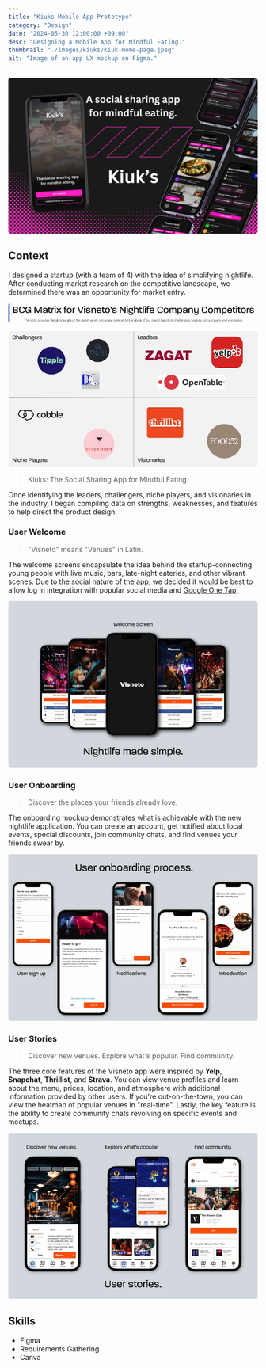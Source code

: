```yaml
---
title: "Kiuks Mobile App Prototype"
category: "Design"
date: "2024-05-30 12:00:00 +09:00"
desc: "Designing a Mobile App for Mindful Eating."
thumbnail: "./images/kiuks/Kiuk-Home-page.jpeg"
alt: "Image of an app UX mockup on Figma."
---
```


<img src="./images/kiuks/Kiuk-Home-page.jpeg"
     alt=""
     style="border-radius: 5px;" />

## Context

I designed a startup (with a team of 4) with the idea of simplifying nightlife. After conducting market research on the competitive landscape, we determined there was an opportunity for market entry. 

<img src="./images/visneto-app/Visneto-App-BCG-Matrix.jpg"
     alt=""
     style="border-radius: 5px;" />

> Kiuks: The Social Sharing App for Mindful Eating.

Once identifying the leaders, challengers, niche players, and visionaries in the industry, I began compiling data on strengths, weaknesses, and features to help direct the product design.

### User Welcome

> "Visneto" means "Venues" in Latin.

The welcome screens encapsulate the idea behind the startup-connecting young people with live music, bars, late-night eateries, and other vibrant scenes. Due to the social nature of the app, we decided it would be best to allow log in integration with popular social media and [Google One Tap](https://developers.google.com/identity/gsi/web/guides/overview).

<img src="./images/visneto-app/welcome.jpg"
     alt=""
     style="border-radius: 5px;" />

### User Onboarding

> Discover the places your friends already love.

The onboarding mockup demonstrates what is achievable with the new nightlife application. You can create an account, get notified about local events, special discounts, join community chats, and find venues your friends swear by.

<img src="./images/visneto-app/onboard.jpg"
     alt=""
     style="border-radius: 5px;" />

### User Stories

> Discover new venues. Explore what's popular. Find community.

The three core features of the Visneto app were inspired by **Yelp**, **Snapchat**, **Thrillist**, and **Strava**. You can view venue profiles and learn about the menu, prices, location, and atmosphere with additional information provided by other users. If you're out-on-the-town, you can view the heatmap of popular venues in "real-time". Lastly, the key feature is the ability to create community chats revolving on specific events and meetups.

<img src="./images/visneto-app/user-stories.jpg"
     alt=""
     style="border-radius: 5px;" />

## Skills

- Figma
- Requirements Gathering
- Canva
